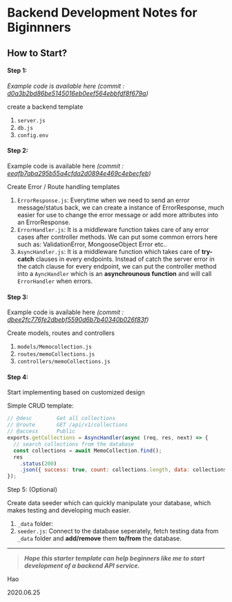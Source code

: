 # Backend Development Notes for Biginnners

## How to Start?

#### Step 1: 

*Example code is available here (commit : [d0a3b2bd86be5145016eb0eef564ebbfdf8f679a](https://github.com/HaoLiangPao/MemoryCards/commit/d0a3b2bd86be5145016eb0eef564ebbfdf8f679a))*

create a backend template

1. `server.js`
2. `db.js`
3. `config.env`

#### Step 2: 

Example code is available here *(commit : [eeafb7aba295b55a4cfda2d0894e469c4ebecfeb](https://github.com/HaoLiangPao/MemoryCards/commit/eeafb7aba295b55a4cfda2d0894e469c4ebecfeb))*

Create Error / Route handling templates

1. `ErrorResponse.js`: Everytime when we need to send an error message/status back, we can create a instance of ErrorResponse, much easier for use to change the error message or add more attributes into an ErrorResponse.
2. `ErrorHandler.js`: It is a middleware function takes care of any error cases after controller methods. We can put some common errors here such as: ValidationError, MongooseObject Error etc..
3. `AsyncHandler.js`: It is a middleware function which takes care of **try-catch** clauses in every endpoints. Instead of catch the server error in the catch clause for every endpoint, we can put the controller method into a `AyncHandler` which is an **asynchrounous function** and will call `ErrorHandler` when errors.

#### Step 3:

Example code is available here *(commit : [dbee2fc776fe2dbebf5590d6b7b40340b026f83f](https://github.com/HaoLiangPao/MemoryCards/commit/dbee2fc776fe2dbebf5590d6b7b40340b026f83f))*

Create models, routes and controllers

1. `models/Memocollection.js`
2. `routes/memoCollections.js`
3. `controllers/memoCollections.js`

#### Step 4: 

Start implementing based on customized design

Simple CRUD template:

```javascript
// @desc        Get all collections
// @route       GET /api/v1/collections
// @access      Public
exports.getCollections = AsyncHandler(async (req, res, next) => {
  // search collections from the database
  const collections = await MemoCollection.find();
  res
    .status(200)
    .json({ success: true, count: collections.length, data: collections }); // could get results send by this middleware function in this way
});
```

Step 5: (Optional)

Create data seeder which can quickly manipulate your database, which makes testing and developing much easier.

1. `_data` folder:
2. `seeder.js`: Connect to the database seperately, fetch testing data from `_data` folder and **add/remove** them **to/from** the database.

---

> ***Hope this starter template can help beginners like me to start development of a backend API service.***

Hao

2020.06.25